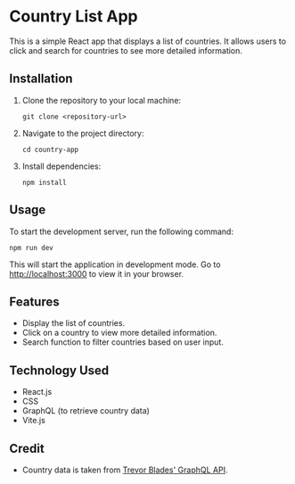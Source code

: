 # Country List App

This is a simple React app that displays a list of countries. It allows users to click and search for countries to see more detailed information.

## Installation

1. Clone the repository to your local machine:

   ```
   git clone <repository-url>
   ```

2. Navigate to the project directory:

   ```
   cd country-app
   ```

3. Install dependencies:

   ```
   npm install
   ```

## Usage

To start the development server, run the following command:

```
npm run dev
```

This will start the application in development mode. Go to [http://localhost:3000](http://localhost:3000) to view it in your browser.

## Features

- Display the list of countries.
- Click on a country to view more detailed information.
- Search function to filter countries based on user input.

## Technology Used

- React.js
- CSS
- GraphQL (to retrieve country data)
- Vite.js

## Credit

- Country data is taken from [Trevor Blades' GraphQL API](https://countries.trevorblades.com/).

